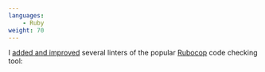 ```yaml
---
languages:
    - Ruby
weight: 70
---
```


I [added and improved][prs] several linters of the popular [Rubocop][rubocop] code
checking tool:

[prs]:https://github.com/rubocop-hq/rubocop/pulls?q=is%3Apr+is%3Aclosed+author%3Aowst
[rubocop]: https://github.com/rubocop-hq/rubocop
